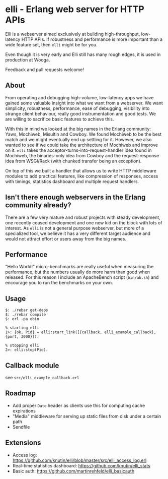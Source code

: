 # elli - Erlang web server for HTTP APIs

Elli is a webserver aimed exclusively at building high-throughput,
low-latency HTTP APIs. If robustness and performance is more important
than a wide feature set, then `elli` might be for you.

Even though it is very early and Elli still has many rough edges, it
is used in production at Wooga.

Feedback and pull requests welcome!

## About

From operating and debugging high-volume, low-latency apps we have
gained some valuable insight into what we want from a webserver. We
want simplicity, robustness, performance, ease of debugging,
visibility into strange client behaviour, really good instrumentation
and good tests. We are willing to sacrifice basic features to achieve
this.

With this in mind we looked at the big names in the Erlang community:
Yaws, Mochiweb, Misultin and Cowboy. We found Mochiweb to be the best
match and we might eventually end up settling for it. However, we also
wanted to see if we could take the architecture of Mochiweb and
improve on it. `elli` takes the acceptor-turns-into-request-handler
idea found in Mochiweb, the binaries-only idea from Cowboy and the
request-response idea from WSGI/Rack (with chunked transfer being an
exception).

On top of this we built a handler that allows us to write HTTP
middleware modules to add practical features, like compression of
responses, access with timings, statistics dashboard and multiple
request handlers.

## Isn't there enough webservers in the Erlang community already?

There are a few very mature and robust projects with steady
development, one recently ceased development and one new kid on the
block with lots of interest. As `elli` is not a general purpose
webserver, but more of a specialized tool, we believe it has a very
different target audience and would not attract effort or users away
from the big names.

## Performance

"Hello World!" micro-benchmarks are really useful when measuring the
performance, but the numbers usually do more harm than good when
released. For this reason I include an ApacheBench script
(`bin/ab.sh`) and encourage you to run the benchmarks on your own.


## Usage

    $: ./rebar get-deps
    $: ./rebar compile
    $: erl -pa ebin

    % starting elli
    1>: {ok, Pid} = elli:start_link([{callback, elli_example_callback}, {port, 3000}]).

    % stopping elli
    2>: elli:stop(Pid).

## Callback module

see `src/elli_example_callback.erl`


## Roadmap

 * Add proper `Date` header as clients use this for computing cache expirations
 * "Media" middleware for serving up static files from disk under a certain path
 * Sendfile


## Extensions

 * Access log: https://github.com/knutin/elli/blob/master/src/elli_access_log.erl
 * Real-time statistics dashboard: https://github.com/knutin/elli_stats
 * Basic auth: https://github.com/martinrehfeld/elli_basicauth
